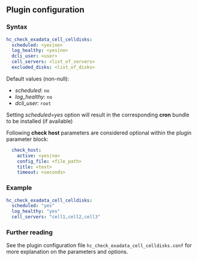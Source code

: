 ## Plugin configuration

### Syntax

```yaml
hc_check_exadata_cell_celldisks:
  scheduled: <yes|no>
  log_healthy: <yes|no>
  dcli_user: <user>
  cell_servers: <list_of_servers>
  excluded_disks: <list_of_disks>
```

Default values (non-null):
* *scheduled*: `no`
* *log_healthy*: `no`
* *dcli_user*: `root`

Setting *scheduled=yes* option will result in the corresponding **cron** bundle to be installed (if available)

Following **check host** parameters are considered optional within the plugin parameter block:

```yaml
  check_host:
    active: <yes|no>
    config_file: <file_path>
    title: <text>
    timeout: <seconds>
```

### Example

```yaml
hc_check_exadata_cell_celldisks:
  scheduled: "yes"
  log_healthy: "yes"
  cell_servers: "cell1,cell2,cell3"
```

### Further reading

See the plugin configuration file `hc_check_exadata_cell_celldisks.conf` for more explanation on the parameters and options.
